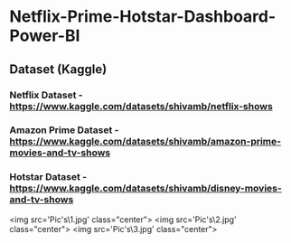 # Netflix-Prime-Hotstar-Dashboard-Power-BI



## Dataset (Kaggle)
### Netflix Dataset - https://www.kaggle.com/datasets/shivamb/netflix-shows
### Amazon Prime Dataset - https://www.kaggle.com/datasets/shivamb/amazon-prime-movies-and-tv-shows
### Hotstar Dataset - https://www.kaggle.com/datasets/shivamb/disney-movies-and-tv-shows

<img src='Pic's\1.jpg' class="center">
<img src='Pic's\2.jpg' class="center">
<img src='Pic's\3.jpg' class="center">

